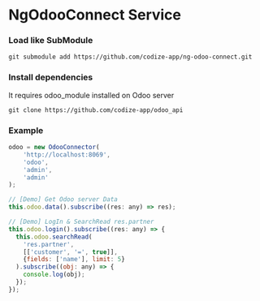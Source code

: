 # NgOdooConnect Service

### Load like SubModule

```
git submodule add https://github.com/codize-app/ng-odoo-connect.git
```

### Install dependencies

It requires odoo_module installed on Odoo server

```
git clone https://github.com/codize-app/odoo_api
```

### Example

```javascript
odoo = new OdooConnector(
    'http://localhost:8069',
    'odoo',
    'admin',
    'admin'
);
```

```javascript
// [Demo] Get Odoo server Data
this.odoo.data().subscribe((res: any) => res);

// [Demo] LogIn & SearchRead res.partner
this.odoo.login().subscribe((res: any) => {
  this.odoo.searchRead(
    'res.partner',
    [['customer', '=', true]],
    {fields: ['name'], limit: 5}
  ).subscribe((obj: any) => {
    console.log(obj);
  });
});
```
